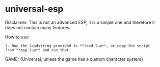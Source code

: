 # universal-esp

Disclaimer: This is not an advanced ESP, it is a simple one and therefore it does not contain many features.

How to use:

	1. Run the loadstring provided in **load.lua**, or copy the script from **esp.lua** and run that.

GAME: {Universal, unless the game has a custom character system}